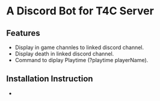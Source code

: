 # A Discord Bot for T4C Server

## Features 

- Display in game channles to linked discord channel.
- Display death in linked discord channel.
- Command to diplay Playtime (?playtime playerName).

## Installation Instruction

- 
